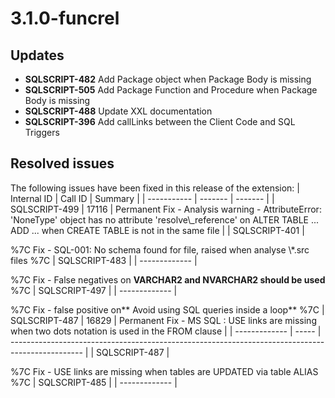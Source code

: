 # 3.1.0-funcrel

## Updates

- **SQLSCRIPT-482** Add Package object when Package Body is missing
- **SQLSCRIPT-505** Add Package Function and Procedure when Package Body is missing
- **SQLSCRIPT-488** Update XXL documentation
- **SQLSCRIPT-396** Add callLinks between the Client Code and SQL Triggers

## Resolved issues

The following issues have been fixed in this release of the extension:
| Internal ID | Call ID | Summary |
| ----------- | ------- | ------- |
| SQLSCRIPT-499 | 17116 | Permanent Fix - Analysis warning - AttributeError: 'NoneType' object has no attribute 'resolve\\_reference' on ALTER TABLE ... ADD ... when CREATE TABLE is not in the same file |
| SQLSCRIPT-401 |

%7C Fix - SQL-001: No schema found for file, raised when analyse \\*.src files %7C
| SQLSCRIPT-483 |
| ------------- |

%7C Fix - False negatives on **VARCHAR2 and NVARCHAR2 should be used** %7C
| SQLSCRIPT-497 |
| ------------- |

%7C Fix - false positive on** Avoid using SQL queries inside a loop** %7C
| SQLSCRIPT-487 | 16829 | Permanent Fix - MS SQL : USE links are missing when two dots notation is used in the FROM clause |
| ------------- | ----- | ------------------------------------------------------------------------------------------------ |
| SQLSCRIPT-487 |

%7C Fix - USE links are missing when tables are UPDATED via table ALIAS %7C
| SQLSCRIPT-485 |
| ------------- |

